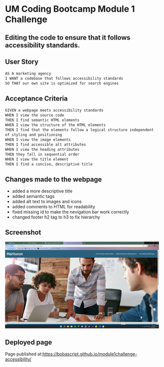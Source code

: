 # UM Coding Bootcamp Module 1 Challenge

## Editing the code to ensure that it follows accessibility standards.

## User Story

```
AS A marketing agency
I WANT a codebase that follows accessibility standards
SO THAT our own site is optimized for search engines
```

## Acceptance Criteria

```
GIVEN a webpage meets accessibility standards
WHEN I view the source code
THEN I find semantic HTML elements
WHEN I view the structure of the HTML elements
THEN I find that the elements follow a logical structure independent of styling and positioning
WHEN I view the image elements
THEN I find accessible alt attributes
WHEN I view the heading attributes
THEN they fall in sequential order
WHEN I view the title element
THEN I find a concise, descriptive title
```

## Changes made to the webpage

- added a more descriptive title
- added semantic tags
- added alt text to images and icons
- added comments to HTML for readability
- fixed missing id to make the nevigation bar work correctly
- changed footer h2 tag to h3 to fix hierarchy

## Screenshot

![HoriseonWebpageScreenshot](assets/images/Horiseon-Screenshot-1.png)

## Deployed page

Page published at:https://bobascript.github.io/module1challenge-accessibility/
